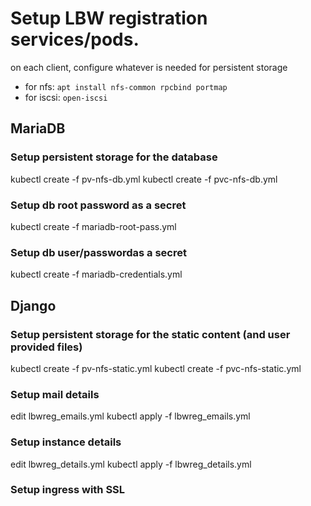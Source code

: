 # Setup LBW registration services/pods.

on each client, configure whatever is needed for persistent storage
- for nfs:
  `apt install nfs-common rpcbind portmap`
- for iscsi:
  `open-iscsi`

## MariaDB
### Setup persistent storage for the database
kubectl create -f pv-nfs-db.yml
kubectl create -f pvc-nfs-db.yml

### Setup db root password as a secret
kubectl create -f mariadb-root-pass.yml

### Setup db user/passwordas a secret
kubectl create -f mariadb-credentials.yml

## Django
### Setup persistent storage for the static content (and user provided files)
kubectl create -f pv-nfs-static.yml
kubectl create -f pvc-nfs-static.yml

### Setup mail details
edit lbwreg_emails.yml
kubectl apply -f lbwreg_emails.yml 

### Setup instance details
edit lbwreg_details.yml
kubectl apply -f lbwreg_details.yml

### Setup ingress with SSL
